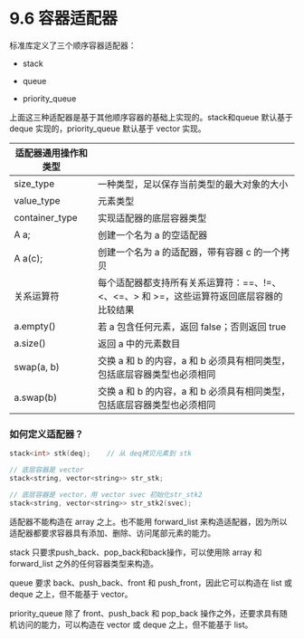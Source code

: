 # 9.6 容器适配器

标准库定义了三个顺序容器适配器：

* stack

* queue
* priority_queue

上面这三种适配器是基于其他顺序容器的基础上实现的。stack和queue 默认基于 deque 实现的，priority_queue 默认基于 vector 实现。

| 适配器通用操作和类型 |                                                              |
| -------------------- | ------------------------------------------------------------ |
| size_type            | 一种类型，足以保存当前类型的最大对象的大小                   |
| value_type           | 元素类型                                                     |
| container_type       | 实现适配器的底层容器类型                                     |
| A a;                 | 创建一个名为 a 的空适配器                                    |
| A a(c);              | 创建一个名为 a 的适配器，带有容器 c 的一个拷贝               |
| 关系运算符           | 每个适配器都支持所有关系运算符：==、!=、<、<=、> 和 >=，这些运算符返回底层容器的比较结果 |
| a.empty()            | 若 a 包含任何元素，返回 false；否则返回 true                 |
| a.size()             | 返回 a 中的元素数目                                          |
| swap(a, b)           | 交换 a 和 b 的内容，a 和 b 必须具有相同类型，包括底层容器类型也必须相同 |
| a.swap(b)            | 交换 a 和 b 的内容，a 和 b 必须具有相同类型，包括底层容器类型也必须相同 |

### 如何定义适配器？

```c++
stack<int> stk(deq);	// 从 deq拷贝元素到 stk

// 底层容器是 vector
stack<string, vector<string>> str_stk;

// 底层容器是 vector，用 vector svec 初始化str_stk2
stack<string, vector<string>> str_stk2(svec);
```

适配器不能构造在 array 之上。也不能用 forward_list 来构造适配器，因为所以适配器都要求容器具有添加、删除、访问尾部元素的能力。

stack 只要求push_back、pop_back和back操作，可以使用除 array 和 forward_list 之外的任何容器类型来构造。

queue 要求 back、push_back、front 和 push_front，因此它可以构造在 list 或 deque 之上，但不能基于 vector。

priority_queue 除了 front、push_back 和 pop_back 操作之外，还要求具有随机访问的能力，可以构造在 vector 或 deque 之上，但不能基于 list。

